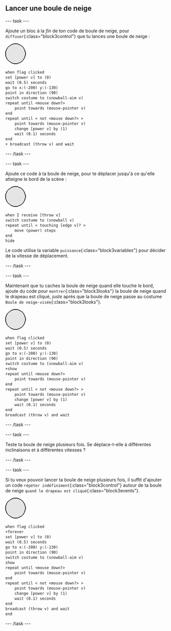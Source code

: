## Lancer une boule de neige

--- task ---

Ajoute un bloc à la _fin_ de ton code de boule de neige, pour `diffuser`{:class="block3control"} que tu lances une boule de neige :

![sprite de boule de neige](images/snowball-sprite.png)

```blocks3
when flag clicked
set [power v] to (0)
wait (0.5) seconds
go to x:(-200) y:(-130)
point in direction (90)
switch costume to (snowball-aim v)
repeat until <mouse down?>
    point towards (mouse-pointer v)
end
repeat until < not <mouse down?> >
    point towards (mouse-pointer v)
    change [power v] by (1)
    wait (0.1) seconds
end
+ broadcast (throw v) and wait
```

--- /task ---

--- task ---

Ajoute ce code à ta boule de neige, pour te déplacer jusqu'à ce qu'elle atteigne le bord de la scène :

![sprite de boule de neige](images/snowball-sprite.png)

```blocks3
when I receive [throw v]
switch costume to (snowball v)
repeat until < touching [edge v]? >
    move (power) steps
end
hide
```

Le code utilise la variable `puissance`{:class="block3variables"} pour décider de la vitesse de déplacement.

--- /task ---

--- task ---

Maintenant que tu caches la boule de neige quand elle touche le bord, ajoute du code pour `montrer`{:class="block3looks"} la boule de neige quand le drapeau est cliqué, _juste_ après que la boule de neige passe au costume `Boule de neige-visée`{:class="block3looks"}.

![sprite de boule de neige](images/snowball-sprite.png)

```blocks3
when flag clicked
set [power v] to (0)
wait (0.5) seconds
go to x:(-200) y:(-130)
point in direction (90)
switch costume to (snowball-aim v)
+show
repeat until <mouse down?>
    point towards (mouse-pointer v)
end
repeat until < not <mouse down?> >
    point towards (mouse-pointer v)
    change [power v] by (1)
    wait (0.1) seconds
end
broadcast (throw v) and wait
```

--- /task ---

--- task ---

Teste ta boule de neige plusieurs fois. Se déplace-t-elle à différentes inclinaisons et à différentes vitesses ?

--- /task ---

--- task ---

Si tu veux pouvoir lancer ta boule de neige plusieurs fois, il suffit d'ajouter un code `répéter indéfiniment`{:class="block3control"} autour de ta boule de neige `quand le drapeau est cliqué`{:class="block3events"}.

![sprite de boule de neige](images/snowball-sprite.png)

```blocks3
when flag clicked
+forever
set [power v] to (0)
wait (0.5) seconds
go to x:(-200) y:(-130)
point in direction (90)
switch costume to (snowball-aim v)
show
repeat until <mouse down?>
    point towards (mouse-pointer v)
end
repeat until < not <mouse down?> >
    point towards (mouse-pointer v)
    change [power v] by (1)
    wait (0.1) seconds
end
broadcast (throw v) and wait
end
```

--- /task ---
